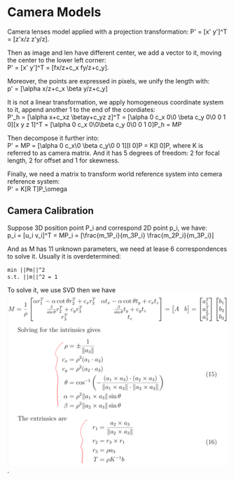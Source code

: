 # Camera Models
Camera lenses model applied with a projection transformation:
P' = [x' y']^T = [z'x/z z'y/z].

Then as image and len have different center, we add a vector to it, moving the center to the lower left corner:  
P' = [x' y']^T = [fx/z+c_x fy/z+c_y].

Moreover, the points are expressed in pixels, we unify the length with:  
p' = [\alpha x/z+c_x  \beta y/z+c_y]

It is not a linear transformation, we apply homogeneous coordinate system to it, append another 1 to the end of the coordiates:  
P'_h = [\alpha x+c_xz \betay+c_yz z]^T = [\alpha 0 c_x 0\\0 \beta c_y 0\\0 0 1 0][x y z 1]^T = [\alpha 0 c_x 0\\0\beta c_y 0\\0 0 1 0]P_h = MP

Then decompose it further into:  
P' = MP = [\alpha 0 c_x\\0 \beta c_y\\0 0 1][I 0]P = K[I 0]P, where K is referred to as camera matrix. And it has 5 degrees of freedom: 2 for focal length, 2 for offset and 1 for skewness.

Finally, we need a matrix to transform world reference system into cemera reference system:  
P' = K[R T]P_\omega

## Camera Calibration
Suppose 3D position point P_i and correspond 2D point p_i, we have:  
p_i = [u_i v_i]^T = MP_i = [\frac{m_1P_i}{m_3P_i} \frac{m_2P_i}{m_3P_i}]

And as M has 11 unknown parameters, we need at lease 6 correspondences to solve it. Usually it is overdetermined:  
```
min ||Pm||^2
s.t. ||m||^2 = 1
```
To solve it, we use SVD then we have ![Solution](https://raw.githubusercontent.com/3DMBDP/3D_Drone_Reconstruction/master/usr/XINGGAO/img/Solution-Camera-Calibration.png). 

